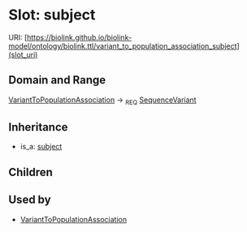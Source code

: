 # Slot: subject




URI: [https://biolink.github.io/biolink-model/ontology/biolink.ttl/variant_to_population_association_subject](slot_uri)
## Domain and Range

[VariantToPopulationAssociation](VariantToPopulationAssociation.md) ->  <sub>REQ</sub> [SequenceVariant](SequenceVariant.md)
## Inheritance

 *  is_a: [subject](subject.md)
## Children

## Used by

 * [VariantToPopulationAssociation](VariantToPopulationAssociation.md)
